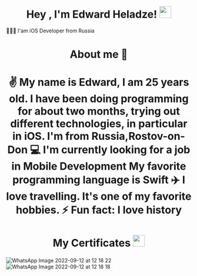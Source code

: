 <h1 align="center">Hey 
, I'm Edward Heladze!<a href="https://snipp.ru/handbk/emoji target="_blank""></a> 
<img src="https://github.com/blackcater/blackcater/raw/main/images/Hi.gif" height="32"/></h1
<h3 align="center"> 👨🏻‍💻 I'am iOS Developer from Russia </h3>
<h1 align="center">About me 💬
<h1 align="center"> ✌️ My name is Edward, I am 25 years old. 
I have been doing programming for about two months, trying out different technologies, in particular in iOS.
I'm from Russia,Rostov-on-Don
💻 I'm currently looking for a job in Mobile Development
  My favorite programming language is Swift
✈️ I love travelling. It's one of my favorite hobbies.
⚡ Fun fact: I love history </h3>


<h1 align="center">My Certificates <a href="https://snipp.ru/handbk/emoji target="_blank""></a> 
<img src="https://github.com/blackcater/blackcater/raw/main/images/Hi.gif" height="32"/></h1>
<h3 align="center"> </h3>



![WhatsApp Image 2022-09-12 at 12 18 22](https://user-images.githubusercontent.com/94724654/189617975-70c5a008-e958-411a-895e-56bd99b3c450.jpeg)
![WhatsApp Image 2022-09-12 at 12 18 18](https://user-images.githubusercontent.com/94724654/189618000-f9458549-b5ab-4129-b993-6fe98186b366.jpeg)
